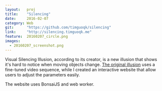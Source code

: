 ```yaml
---
layout:   proj
title:    "Silencing"
date:     2016-02-07
category: Web
git:      "https://github.com/timguoqk/silencing"
link:     "http://silencing.timguoqk.me"
feature:  20160207_circle.png
images: 
  - 20160207_screenshot.png
---
```


Visual Silencing Illusion, according to its creator, is a new illusion that shows it's hard to notice when moving objects change. [The original illusion](http://visionlab.harvard.edu/silencing/) uses a fine-tuned video sequence, while I created an interactive website that allow users to adjust the parameters easily.

The website uses BonsaiJS and web worker.